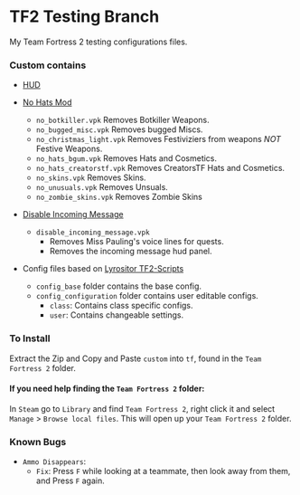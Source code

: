 # TF2 Testing Branch
My Team Fortress 2 testing configurations files.

### Custom contains
* [HUD](https://huds.tf/site/s-lavaHUD)

* [No Hats Mod](https://github.com/Fedora31/no-hats-bgum)
    * `no_botkiller.vpk` Removes Botkiller Weapons.
    * `no_bugged_misc.vpk` Removes bugged Miscs.
    * `no_christmas_light.vpk` Removes Festiviziers from weapons *NOT* Festive Weapons.
    * `no_hats_bgum.vpk` Removes Hats and Cosmetics.
    * `no_hats_creatorstf.vpk` Removes CreatorsTF Hats and Cosmetics.
    * `no_skins.vpk` Removes Skins.
    * `no_unusuals.vpk` Removes Unsuals.
    * `no_zombie_skins.vpk` Removes Zombie Skins

* [Disable Incoming Message](https://drive.google.com/file/d/12EYvAGVP4W4OX7dves0kpylp-4v2ioCB/view)
    * `disable_incoming_message.vpk`
        * Removes Miss Pauling's voice lines for quests.
        * Removes the incoming message hud panel.

* Config files based on [Lyrositor TF2-Scripts](https://github.com/Lyrositor/TF2-Scripts/)
    * `config_base` folder contains the base config.
    * `config_configuration` folder contains user editable configs.
        * `class`: Contains class specific configs.
        * `user`: Contains changeable settings.

### To Install

Extract the Zip and Copy and Paste `custom` into `tf`, found in the `Team Fortress 2` folder.

#### If you need help finding the `Team Fortress 2` folder:

In `Steam` go to `Library` and find `Team Fortress 2`, right click it and select `Manage` > `Browse local files`.
This will open up your `Team Fortress 2` folder.

### Known Bugs
* `Ammo Disappears`: 
    * `Fix`: Press `F` while looking at a teammate, then look away from them, and Press `F` again.
